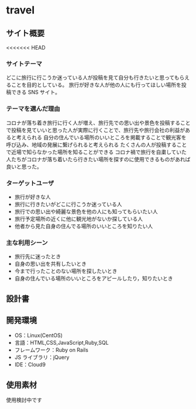 # travel

## サイト概要
<<<<<<< HEAD

### サイトテーマ

どこに旅行に行こうか迷っている人が投稿を見て自分も行きたいと思ってもらえることを目的としている。
旅行が好きな人が他の人にも行ってほしい場所を投稿できる SNS サイト。

### テーマを選んだ理由

コロナが落ち着き旅行に行く人が増え、旅行先での思い出や景色を投稿することで投稿を見ていいと思った人が実際に行くことで、旅行先や旅行会社の利益があると考えられる
自分の住んでいる場所のいいところを掲載することで観光客を呼び込み、地域の発展に繋げられると考えられる
たくさんの人が投稿することで近場で知らなかった場所を知ることができる
コロナ禍で旅行を自粛していた人たちがコロナが落ち着いたら行きたい場所を探すのに使用できるものがあれば良いと思った。


### ターゲットユーザ

- 旅行が好きな人
- 旅行に行きたいがどこに行こうか迷っている人
- 旅行での思い出や綺麗な景色を他の人にも知ってもらいたい人
- 旅行予定場所の近くに他に観光地がないか探している人
- 他者から見た自身の住んでる場所のいいところを知りたい人

### 主な利用シーン

- 旅行先に迷ったとき
- 自身の思い出を共有したいとき
- 今まで行ったことのない場所を探したいとき
- 自身の住んでいる場所のいいところをアピールしたり，知りたいとき

## 設計書


## 開発環境

- OS：Linux(CentOS)
- 言語：HTML,CSS,JavaScript,Ruby,SQL
- フレームワーク：Ruby on Rails
- JS ライブラリ：jQuery
- IDE：Cloud9

## 使用素材

使用検討中です
